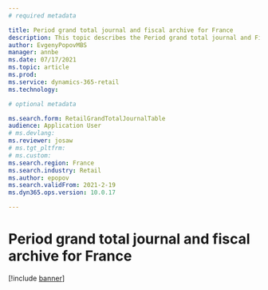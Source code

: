```yaml
---
# required metadata

title: Period grand total journal and fiscal archive for France
description: This topic describes the Period grand total journal and Fiscal archive that are avaialable to Commerce customers in France
author: EvgenyPopovMBS
manager: annbe
ms.date: 07/17/2021
ms.topic: article
ms.prod: 
ms.service: dynamics-365-retail
ms.technology: 

# optional metadata

ms.search.form: RetailGrandTotalJournalTable
audience: Application User
# ms.devlang: 
ms.reviewer: josaw
# ms.tgt_pltfrm: 
# ms.custom: 
ms.search.region: France
ms.search.industry: Retail
ms.author: epopov
ms.search.validFrom: 2021-2-19
ms.dyn365.ops.version: 10.0.17

---
```

# Period grand total journal and fiscal archive for France

[!include [banner](../includes/banner.md)]
